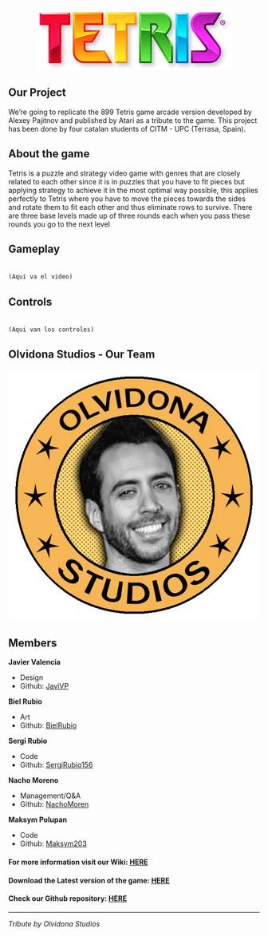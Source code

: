 <p align="center">
  <img src="images/tetrisimage.png">
</p>

## Our Project
We’re going to replicate the 899 Tetris game arcade version developed by Alexey Pajitnov and published by Atari as a tribute to the game. This project has been done by four catalan students of CITM - UPC (Terrasa, Spain).

## About the game
Tetris is a puzzle and strategy video game with genres that are closely related to each other since it is in puzzles that you have to fit pieces but applying strategy to achieve it in the most optimal way possible, this applies perfectly to Tetris where you have to move the pieces towards the sides and rotate them to fit each other and thus eliminate rows to survive.
There are three base levels made up of three rounds each when you pass these rounds you go to the next level

## Gameplay
```markdown

(Aqui va el video)

```
## Controls

```markdown

(Aqui van los controles)

```

## Olvidona Studios - Our Team

<p align="center">
  <img src="images/Olvidona_Studios_logo.png">
</p>
                                             
## Members

**Javier Valencia**

* Design
* Github: [JaviVP](https://github.com/JaviVP)

**Biel Rubio**

* Art
* Github: [BielRubio](https://github.com/BielRubio)

**Sergi Rubio**

* Code
* Github: [SergiRubio156](https://github.com/SergiRubio156)

**Nacho Moreno**

* Management/Q&A
* Github: [NachoMoren](https://github.com/NachoMoren)

**Maksym Polupan**

* Code
* Github: [Maksym203](https://github.com/Maksym203)

#### For more information visit our Wiki: [HERE](https://github.com/BielRubio/Projecte1-Tetris/wiki)
#### Download the Latest version of the game: [HERE](https://github.com/BielRubio/Projecte1-Tetris/releases) 
#### Check our Github repository: [HERE](https://github.com/BielRubio/Projecte1-Tetris)
---
_Tribute by Olvidona Studios_


